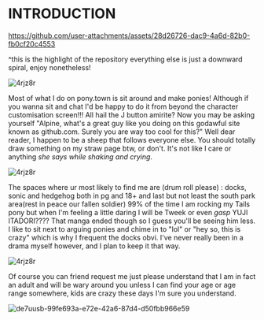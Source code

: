 # INTRODUCTION



https://github.com/user-attachments/assets/28d26726-dac9-4a6d-82b0-fb0cf20c4553

^this is the highlight of the repository everything else is just a downward spiral, enjoy nonetheless!

![4rjz8r](https://github.com/user-attachments/assets/69b98022-390c-489d-bbdd-ad5fcdbf46ac)


Most of what I do on pony.town is sit around and make ponies! Although if you wanna sit and chat I'd be happy to do it from beyond the character customisation screen!!! All hail the J button amirite?
Now you may be asking yourself "Alpine, what's a great guy like you doing on this godawful site known as github.com. Surely you are way too cool for this?" Well dear reader, I happen to be a sheep that follows everyone else. You should totally draw something on my straw page btw, or don't. It's not like I care or anything *she says while shaking and crying*.

![4rjz8r](https://github.com/user-attachments/assets/69b98022-390c-489d-bbdd-ad5fcdbf46ac)

The spaces where ur most likely to find me are (drum roll please) : docks, sonic and hedgehog both in pg and 18+ and last but not least the south park area(rest in peace our fallen soldier)
99% of the time I am rocking my Tails pony but when I'm feeling a little daring I will be Tweek or even *gasp* YUJI ITADORI???? That manga ended though so I guess you'll be seeing him less.
I like to sit next to arguing ponies and chime in to "lol" or "hey so, this is crazy" which is why I frequent the docks obvi. I've never really been in a drama myself however, and I plan to keep it that way.

![4rjz8r](https://github.com/user-attachments/assets/69b98022-390c-489d-bbdd-ad5fcdbf46ac)

Of course you can friend request me just please understand that I am in fact an adult and will be wary around you unless I can find your age or age range somewhere, kids are crazy these days I'm sure you understand.

![de7uusb-99fe693a-e72e-42a6-87d4-d50fbb966e59](https://github.com/user-attachments/assets/21f892bd-1e4f-41f4-9f55-94e79b87e4f9)
